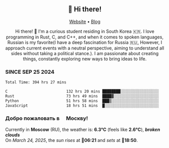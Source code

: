 <h2 align="center">👋 Hi there!</h2>
<p align="center">
  <a href="https://urdekcah.ru">Website</a> •
  <a href="https://urdekcah.blog">Blog</a>
</p>

<p align="center">
  Hi there! 👋 I'm a curious student residing in South Korea 🇰🇷. I love programming in Rust, C, and C++, and when it comes to spoken languages, Russian is my favorite(I have a deep fascination for Russia 🇷🇺, However, I approach current events with a neutral perspective, aiming to understand all sides without taking a political stance.). I am passionate about creating things, constantly exploring new ways to bring ideas to life.
</p>

### SINCE SEP 25 2024
<!--START_SECTION:waka-->
<!--LAST_WAKA_UPDATE:2025-03-22 18:27:37-->
```txt
Total Time: 394 hrs 27 mins

C                          132 hrs 20 mins ████████░░░░░░░░░░░░░░░░░   32.65 %
Rust                       73 hrs 49 mins  ████▓░░░░░░░░░░░░░░░░░░░░   18.21 %
Python                     51 hrs 58 mins  ███▒░░░░░░░░░░░░░░░░░░░░░   12.82 %
JavaScript                 18 hrs 51 mins  █░░░░░░░░░░░░░░░░░░░░░░░░   04.65 %
```
<!--END_SECTION:waka-->

<h3>Добро пожаловать в <img src="https://cdn-icons-png.flaticon.com/512/197/197408.png" width="13"/> Москву!</h3>

<!--START_SECTION:weather:moscow-->
<!--LAST_WEATHER_UPDATE:2025-03-24 18:31:25-->
Currently in **Moscow** (RU), the weather is: **6.3°C** (feels like **2.6°C**), ***broken clouds***<br/>
On *March 24, 2025*, the *sun rises* at 🌅**06:21** and *sets* at 🌇**18:50**.
<!--END_SECTION:weather-->

